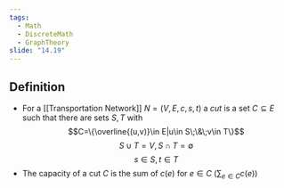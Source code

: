 ```yaml
---
tags:
  - Math
  - DiscreteMath
  - GraphTheory
slide: "14.19"
---
```

## Definition
- For a [[Transportation Network]] $N=(V,E,c,s,t)$ a *cut* is a set $C\subseteq E$ such that there are sets $S,T$ with
$$C=\{\overline{(u,v)}\in E|u\in S\;\&\;v\in T\}$$
$$S\cup T=V, S\cap T=\emptyset$$
$$s\in S, t\in T$$
- The capacity of a cut $C$ is the sum of $c(e)$ for $e\in C$ $\left(\displaystyle\sum_{e\in C}c(e)\right)$